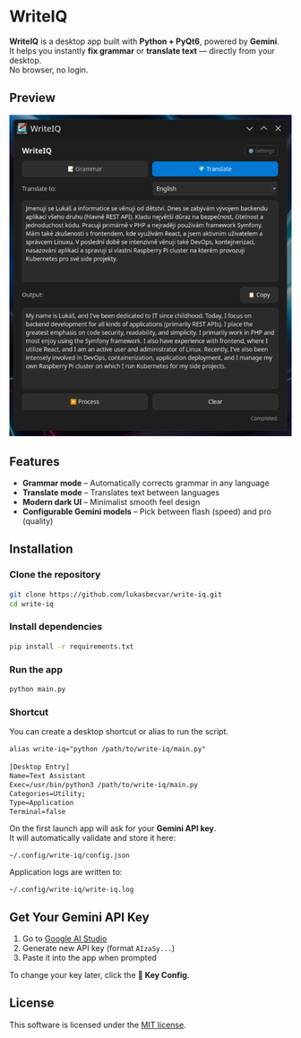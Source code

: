 # WriteIQ
**WriteIQ** is a desktop app built with **Python + PyQt6**, powered by **Gemini**.  
It helps you instantly **fix grammar** or **translate text** — directly from your desktop.  
No browser, no login.

## Preview
![Preview](.github/assets/preview.png)

## Features
- **Grammar mode** – Automatically corrects grammar in any language  
- **Translate mode** – Translates text between languages  
- **Modern dark UI** – Minimalist smooth feel design  
- **Configurable Gemini models** – Pick between flash (speed) and pro (quality)  

## Installation
### Clone the repository
```bash
git clone https://github.com/lukasbecvar/write-iq.git
cd write-iq
```

### Install dependencies
```bash
pip install -r requirements.txt
```

### Run the app
```bash
python main.py
```

### Shortcut
You can create a desktop shortcut or alias to run the script.
```text
alias write-iq="python /path/to/write-iq/main.py"

[Desktop Entry]
Name=Text Assistant
Exec=/usr/bin/python3 /path/to/write-iq/main.py
Categories=Utility;
Type=Application
Terminal=false
```

On the first launch app will ask for your **Gemini API key**.  
It will automatically validate and store it here:
```
~/.config/write-iq/config.json
```

Application logs are written to:
```
~/.config/write-iq/write-iq.log
```

## Get Your Gemini API Key
1. Go to [Google AI Studio](https://aistudio.google.com/app/apikey)  
2. Generate new API key (format `AIzaSy...`)  
3. Paste it into the app when prompted  

To change your key later, click the **🔑 Key Config**.

## License
This software is licensed under the [MIT license](LICENSE). 
